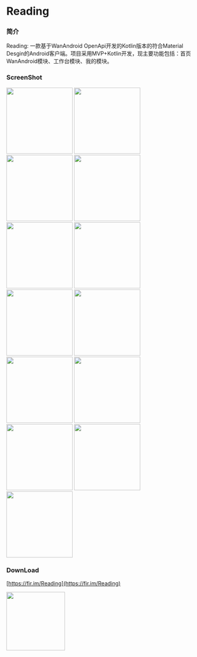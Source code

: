 # Reading

### 简介
 Reading: 一款基于WanAndroid OpenApi开发的Kotlin版本的符合Material Desgin的Android客户端。项目采用MVP+Kotlin开发，现主要功能包括：首页WanAndroid模块、工作台模块、我的模块。
 
### ScreenShot


<img width="173" height=“274” src="https://github.com/Hankkin/Reading/blob/develop-1.0.0/sceenshot/1.jpg"></img>
<img width="173" height=“274” src="https://github.com/Hankkin/Reading/blob/develop-1.0.0/sceenshot/2.jpg"></img>
<img width="173" height=“274” src="https://github.com/Hankkin/Reading/blob/develop-1.0.0/sceenshot/5.jpg"></img>
<img width="173" height=“274” src="https://github.com/Hankkin/Reading/blob/develop-1.0.0/sceenshot/6.jpg"></img>
<img width="173" height=“274” src="https://github.com/Hankkin/Reading/blob/develop-1.0.0/sceenshot/7.jpg"></img>
<img width="173" height=“274” src="https://github.com/Hankkin/Reading/blob/develop-1.0.0/sceenshot/8.jpg"></img>
<img width="173" height=“274” src="https://github.com/Hankkin/Reading/blob/develop-1.0.0/sceenshot/9.jpg"></img>
<img width="173" height=“274” src="https://github.com/Hankkin/Reading/blob/develop-1.0.0/sceenshot/11.jpg"></img>
<img width="173" height=“274” src="https://github.com/Hankkin/Reading/blob/develop-1.0.0/sceenshot/12.jpg"></img>
<img width="173" height=“274” src="https://github.com/Hankkin/Reading/blob/develop-1.0.0/sceenshot/13.jpg"></img>
<img width="173" height=“274” src="https://github.com/Hankkin/Reading/blob/develop-1.0.0/sceenshot/14.jpg"></img>
<img width="173" height=“274” src="https://github.com/Hankkin/Reading/blob/develop-1.0.0/sceenshot/15.jpg"></img>
<img width="173" height=“274” src="https://github.com/Hankkin/Reading/blob/develop-1.0.0/sceenshot/16.jpg"></img>

### DownLoad

[https://fir.im/Reading](https://fir.im/Reading)


<img width="153" height=“153” src="https://github.com/Hankkin/Reading/blob/develop-1.0.0/sceenshot/fir_download.png"></img>
